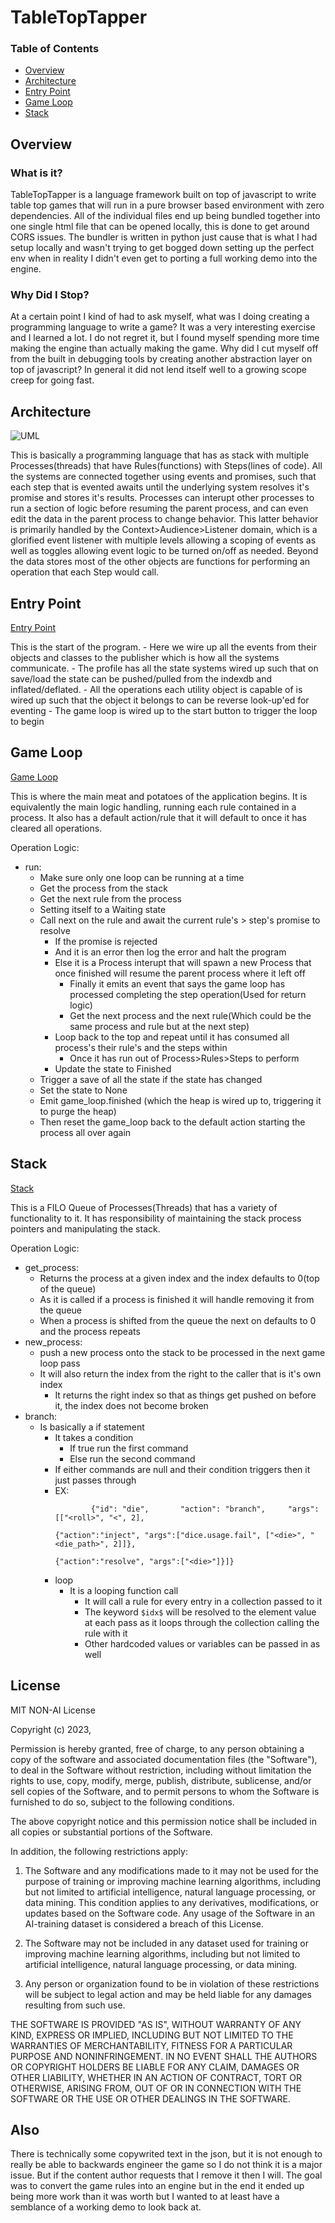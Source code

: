 # TableTopTapper 

### Table of Contents
 - [Overview](#overview)
 - [Architecture](#architecture)
 - [Entry Point](#entry-point)
 - [Game Loop](#game-loop)
 - [Stack](#stack)

## Overview

### What is it?
TableTopTapper is a language framework built on top of javascript to write table top games that will run in a pure browser based environment with zero dependencies. All of the individual files end up being bundled together into one single html file that can be opened locally, this is done to get around CORS issues. The bundler is written in python just cause that is what I had setup locally and wasn't trying to get bogged down setting up the perfect env when in reality I didn't even get to porting a full working demo into the engine. 

### Why Did I Stop?
At a certain point I kind of had to ask myself, what was I doing creating a programming language to write a game? It was a very interesting exercise and I learned a lot. I do not regret it, but I found myself spending more time making the engine than actually making the game. Why did I cut myself off from the built in debugging tools by creating another abstraction layer on top of javascript? In general it did not lend itself well to a growing scope creep for going fast.

## Architecture
![UML](uml.jpg "uml")

This is basically a programming language that has as stack with multiple Processes(threads) that have Rules(functions) with Steps(lines of code). All the systems are connected together using events and promises, such that each step that is evented awaits until the underlying system resolves it's promise and stores it's results. Processes can interupt other processes to run a section of logic before resuming the parent process, and can even edit the data in the parent process to change behavior. This latter behavior is primarily handled by the Context>Audience>Listener domain, which is a glorified event listener with multiple levels allowing a scoping of events as well as toggles allowing event logic to be turned on/off as needed. Beyond the data stores most of the other objects are functions for performing an operation that each Step would call.

## Entry Point
[Entry Point](js/entry_point.js)

This is the start of the program. 
	- Here we wire up all the events from their objects and classes to the publisher which is how all the systems communicate. 
	- The profile has all the state systems wired up such that on save/load the state can be pushed/pulled from the indexdb and inflated/deflated.
	- All the operations each utility object is capable of is wired up such that the object it belongs to can be reverse look-up'ed for eventing
	- The game loop is wired up to the start button to trigger the loop to begin

## Game Loop
[Game Loop](js/game_engine/game_loop.js)

This is where the main meat and potatoes of the application begins. It is equivalently the main logic handling, running each rule contained in a process. It also has a default action/rule that it will default to once it has cleared all operations.

Operation Logic:
- run:
  - Make sure only one loop can be running at a time
  - Get the process from the stack
  - Get the next rule from the process
  - Setting itself to a Waiting state 
  - Call next on the rule and await the current rule's > step's promise to resolve
	  - If the promise is rejected 
      - And it is an error then log the error and halt the program
      - Else it is a Process interupt that will spawn a new Process that once finished will resume the parent process where it left off
        - Finally it emits an event that says the game loop has processed completing the step operation(Used for return logic)
		- Get the next process and the next rule(Which could be the same process and rule but at the next step)
      - Loop back to the top and repeat until it has consumed all process's their rule's and the steps within
		- Once it has run out of Process>Rules>Steps to perform
      - Update the state to Finished
  - Trigger a save of all the state if the state has changed
  - Set the state to None
  - Emit game_loop.finished (which the heap is wired up to, triggering it to purge the heap)
  - Then reset the game_loop back to the default action starting the process all over again

## Stack
[Stack](js/game_engine/stack.js)

This is a FILO Queue of Processes(Threads) that has a variety of functionality to it. It has responsibility of maintaining the stack process pointers and manipulating the stack.

Operation Logic:
- get_process:
  - Returns the process at a given index and the index defaults to 0(top of the queue)
  - As it is called if a process is finished it will handle removing it from the queue
  - When a process is shifted from the queue the next on defaults to 0 and the process repeats
- new_process:
  - push a new process onto the stack to be processed in the next game loop pass
  - It will also return the index from the right to the caller that is it's own index
    - It returns the right index so that as things get pushed on before it, the index does not become broken
- branch:
  - Is basically a if statement 
    - It takes a condition
      - If true run the first command
      - Else run the second command
    - If either commands are null and their condition triggers then it just passes through
    - EX: 
		```
				{"id": "die", 		"action": "branch", 	"args": [["<roll>", "<", 2],  
																									{"action":"inject", "args":["dice.usage.fail", ["<die>", "<die_path>", 2]]}, 
																									{"action":"resolve", "args":["<die>"]}]}
		```
	- loop
		- It is a looping function call
			- It will call a rule for every entry in a collection passed to it
			- The keyword ```$idx$``` will be resolved to the element value at each pass as it loops through the collection calling the rule with it
			- Other hardcoded values or variables can be passed in as well

## License
MIT NON-AI License

Copyright (c) 2023, <copyright holders>

Permission is hereby granted, free of charge, to any person obtaining a copy of the software and associated documentation files (the "Software"),
to deal in the Software without restriction, including without limitation the rights to use, copy, modify, merge, publish, distribute, sublicense,
and/or sell copies of the Software, and to permit persons to whom the Software is furnished to do so, subject to the following conditions.

The above copyright notice and this permission notice shall be included in all copies or substantial portions of the Software.

In addition, the following restrictions apply:

1. The Software and any modifications made to it may not be used for the purpose of training or improving machine learning algorithms,
including but not limited to artificial intelligence, natural language processing, or data mining. This condition applies to any derivatives,
modifications, or updates based on the Software code. Any usage of the Software in an AI-training dataset is considered a breach of this License.

2. The Software may not be included in any dataset used for training or improving machine learning algorithms,
including but not limited to artificial intelligence, natural language processing, or data mining.

3. Any person or organization found to be in violation of these restrictions will be subject to legal action and may be held liable
for any damages resulting from such use.

THE SOFTWARE IS PROVIDED "AS IS", WITHOUT WARRANTY OF ANY KIND, EXPRESS OR IMPLIED, INCLUDING BUT NOT LIMITED TO THE WARRANTIES OF MERCHANTABILITY,
FITNESS FOR A PARTICULAR PURPOSE AND NONINFRINGEMENT. IN NO EVENT SHALL THE AUTHORS OR COPYRIGHT HOLDERS BE LIABLE FOR ANY CLAIM,
DAMAGES OR OTHER LIABILITY, WHETHER IN AN ACTION OF CONTRACT, TORT OR OTHERWISE, ARISING FROM, OUT OF OR IN CONNECTION WITH THE SOFTWARE
OR THE USE OR OTHER DEALINGS IN THE SOFTWARE.


## Also
There is technically some copywrited text in the json, but it is not enough to really be able to backwards engineer the game so I do not think it is a major issue. But if the content author requests that I remove it then I will. The goal was to convert the game rules into an engine but in the end it ended up being more work than it was worth but I wanted to at least have a semblance of a working demo to look back at.